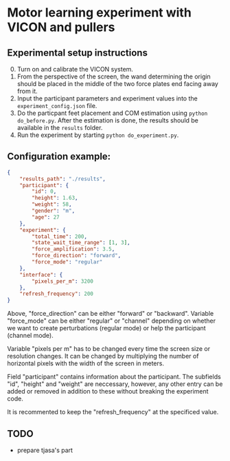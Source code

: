 # Motor learning experiment with VICON and pullers

## Experimental setup instructions

0. Turn on and calibrate the VICON system.
1. From the perspective of the screen, the wand determining the origin should be placed in the middle of the two force plates end facing away from it.
2. Input the participant parameters and experiment values into the `experiment_config.json` file.
3. Do the particpant feet placement and COM estimation using `python do_before.py`. After the estimation is done, the results should be available in the `results` folder.
4. Run the experiment by starting `python do_experiment.py`.

## Configuration example:

```json
{
    "results_path": "./results",
    "participant": {
        "id": 0,
        "height": 1.63,
        "weight": 58,
        "gender": "m",
        "age": 27
    },
    "experiment": {
        "total_time": 200,
        "state_wait_time_range": [1, 3],
        "force_amplification": 3.5,
        "force_direction": "forward",
        "force_mode": "regular"
    },
    "interface": {
        "pixels_per_m": 3200
    },
    "refresh_frequency": 200
}
```

Above, "force_direction" can be either "forward" or "backward". Variable "force_mode" can be either "regular" or "channel" depending on whether we want to create perturbations (regular mode) or help the participant (channel mode).

Variable "pixels per m" has to be changed every time the screen size or resolution changes. It can be changed by multiplying the number of horizontal pixels with the width of the screen in meters.

Field "participant" contains information about the participant. The subfields "id", "height" and "weight" are neccessary, however, any other entry can be added or removed in addition to these without breaking the experiment code.

It is recommented to keep the "refresh_frequency" at the specificed value.

## TODO

- prepare tjasa's part